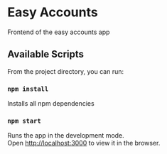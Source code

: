 # Easy Accounts

Frontend of the easy accounts app

## Available Scripts

From the project directory, you can run:

### `npm install`

Installs all npm dependencies

### `npm start`

Runs the app in the development mode.\
Open [http://localhost:3000](http://localhost:3000) to view it in the browser.
